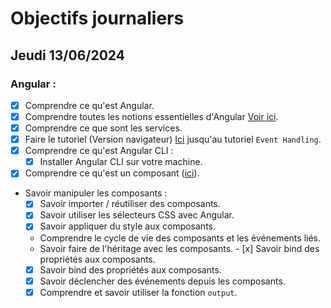 # Objectifs journaliers

## Jeudi 13/06/2024

### Angular :

- [x] Comprendre ce qu'est Angular.
- [x] Comprendre toutes les notions essentielles d'Angular [Voir ici](https://angular.dev/essentials).
- [x] Comprendre ce que sont les services.
- [x] Faire le tutoriel (Version navigateur) [Ici](https://angular.dev/tutorials/learn-angular) jusqu'au tutoriel `Event Handling`.
- [x] Comprendre ce qu'est Angular CLI :
  - [x] Installer Angular CLI sur votre machine.
- [x] Comprendre ce qu'est un composant ([ici](https://angular.dev/guide/components)).
- Savoir manipuler les composants :
  - [x] Savoir importer / réutiliser des composants.
  - [x] Savoir utiliser les sélecteurs CSS avec Angular.
  - [x] Savoir appliquer du style aux composants.
  - Comprendre le cycle de vie des composants et les événements liés.
  - Savoir faire de l'héritage avec les composants.  - [x] Savoir bind des propriétés aux composants.
  - [x] Savoir bind des propriétés aux composants.
  - [x] Savoir déclencher des événements depuis les composants.
  - [x] Comprendre et savoir utiliser la fonction `output`.
